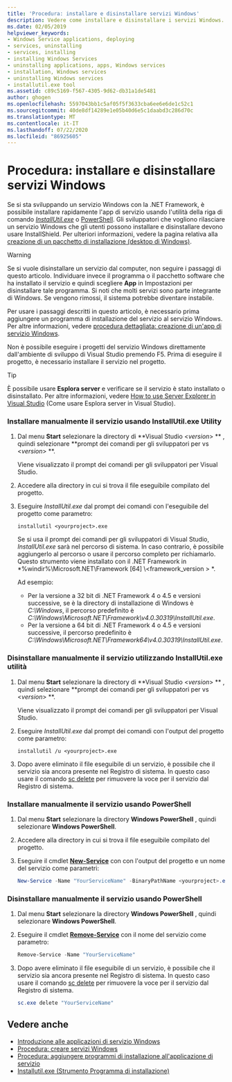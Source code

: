 ```yaml
---
title: 'Procedura: installare e disinstallare servizi Windows'
description: Vedere come installare e disinstallare i servizi Windows. Se si sta sviluppando un servizio Windows con .NET, è possibile usare InstallUtil.exe o PowerShell.
ms.date: 02/05/2019
helpviewer_keywords:
- Windows Service applications, deploying
- services, uninstalling
- services, installing
- installing Windows Services
- uninstalling applications, apps, Windows services
- installation, Windows services
- uninstalling Windows services
- installutil.exe tool
ms.assetid: c89c5169-f567-4305-9d62-db31a1de5481
author: ghogen
ms.openlocfilehash: 5597043bb1c5af05f5f3633cba6ee6e6de1c52c1
ms.sourcegitcommit: 40de8df14289e1e05b40d6e5c1daabd3c286d70c
ms.translationtype: MT
ms.contentlocale: it-IT
ms.lasthandoff: 07/22/2020
ms.locfileid: "86925605"
---
```

# <a name="how-to-install-and-uninstall-windows-services"></a>Procedura: installare e disinstallare servizi Windows

Se si sta sviluppando un servizio Windows con la .NET Framework, è possibile installare rapidamente l'app di servizio usando l'utilità della riga di comando [*InstallUtil.exe*](../tools/installutil-exe-installer-tool.md) o [PowerShell](/powershell/scripting/overview). Gli sviluppatori che vogliono rilasciare un servizio Windows che gli utenti possono installare e disinstallare devono usare InstallShield. Per ulteriori informazioni, vedere la pagina relativa alla [creazione di un pacchetto di installazione (desktop di Windows)](/visualstudio/deployment/deploying-applications-services-and-components#create-an-installer-package-windows-desktop).

> [!WARNING]
> Se si vuole disinstallare un servizio dal computer, non seguire i passaggi di questo articolo. Individuare invece il programma o il pacchetto software che ha installato il servizio e quindi scegliere **App** in Impostazioni per disinstallare tale programma. Si noti che molti servizi sono parte integrante di Windows. Se vengono rimossi, il sistema potrebbe diventare instabile.

Per usare i passaggi descritti in questo articolo, è necessario prima aggiungere un programma di installazione del servizio al servizio Windows. Per altre informazioni, vedere [procedura dettagliata: creazione di un'app di servizio Windows](walkthrough-creating-a-windows-service-application-in-the-component-designer.md).

Non è possibile eseguire i progetti del servizio Windows direttamente dall'ambiente di sviluppo di Visual Studio premendo F5. Prima di eseguire il progetto, è necessario installare il servizio nel progetto.

> [!TIP]
> È possibile usare **Esplora server** e verificare se il servizio è stato installato o disinstallato. Per altre informazioni, vedere [How to use Server Explorer in Visual Studio](https://support.microsoft.com/help/316649/how-to-use-the-server-explorer-in-visual-studio-net-and-visual-studio) (Come usare Esplora server in Visual Studio).

### <a name="install-your-service-manually-using-installutilexe-utility"></a>Installare manualmente il servizio usando InstallUtil.exe Utility

1. Dal menu **Start** selezionare la directory di **Visual Studio \<*version*> ** , quindi selezionare **prompt dei comandi per gli sviluppatori per vs \<*version*> **.

     Viene visualizzato il prompt dei comandi per gli sviluppatori per Visual Studio.

2. Accedere alla directory in cui si trova il file eseguibile compilato del progetto.

3. Eseguire *InstallUtil.exe* dal prompt dei comandi con l'eseguibile del progetto come parametro:

    ```console
    installutil <yourproject>.exe
    ```

     Se si usa il prompt dei comandi per gli sviluppatori di Visual Studio, *InstallUtil.exe* sarà nel percorso di sistema. In caso contrario, è possibile aggiungerlo al percorso o usare il percorso completo per richiamarlo. Questo strumento viene installato con il .NET Framework in *%windir%\Microsoft.NET\Framework [64] \\<framework_version \> *.

     Ad esempio:
     - Per la versione a 32 bit di .NET Framework 4 o 4.5 e versioni successive, se è la directory di installazione di Windows è *C:\Windows*, il percorso predefinito è *C:\Windows\Microsoft.NET\Framework\v4.0.30319\InstallUtil.exe*.
     - Per la versione a 64 bit di .NET Framework 4 o 4.5 e versioni successive, il percorso predefinito è *C:\Windows\Microsoft.NET\Framework64\v4.0.30319\InstallUtil.exe*.

### <a name="uninstall-your-service-manually-using-installutilexe-utility"></a>Disinstallare manualmente il servizio utilizzando InstallUtil.exe utilità

1. Dal menu **Start** selezionare la directory di **Visual Studio \<*version*> ** , quindi selezionare **prompt dei comandi per gli sviluppatori per vs \<*version*> **.

     Viene visualizzato il prompt dei comandi per gli sviluppatori per Visual Studio.

2. Eseguire *InstallUtil.exe* dal prompt dei comandi con l'output del progetto come parametro:

    ```console
    installutil /u <yourproject>.exe
    ```

3. Dopo avere eliminato il file eseguibile di un servizio, è possibile che il servizio sia ancora presente nel Registro di sistema. In questo caso usare il comando [sc delete](/windows-server/administration/windows-commands/sc-delete) per rimuovere la voce per il servizio dal Registro di sistema.

### <a name="install-your-service-manually-using-powershell"></a>Installare manualmente il servizio usando PowerShell

1. Dal menu **Start** selezionare la directory **Windows PowerShell** , quindi selezionare **Windows PowerShell**.

2. Accedere alla directory in cui si trova il file eseguibile compilato del progetto.

3. Eseguire il cmdlet [**New-Service**](/powershell/module/microsoft.powershell.management/new-service) con con l'output del progetto e un nome del servizio come parametri:

    ```powershell
    New-Service -Name "YourServiceName" -BinaryPathName <yourproject>.exe
    ```

### <a name="uninstall-your-service-manually-using-powershell"></a>Disinstallare manualmente il servizio usando PowerShell

1. Dal menu **Start** selezionare la directory **Windows PowerShell** , quindi selezionare **Windows PowerShell**.

2. Eseguire il cmdlet [**Remove-Service**](/powershell/module/microsoft.powershell.management/remove-service) con il nome del servizio come parametro:

    ```powershell
    Remove-Service -Name "YourServiceName"
    ```

3. Dopo avere eliminato il file eseguibile di un servizio, è possibile che il servizio sia ancora presente nel Registro di sistema. In questo caso usare il comando [sc delete](/windows-server/administration/windows-commands/sc-delete) per rimuovere la voce per il servizio dal Registro di sistema.

    ```powershell
    sc.exe delete "YourServiceName"
    ```

## <a name="see-also"></a>Vedere anche

- [Introduzione alle applicazioni di servizio Windows](introduction-to-windows-service-applications.md)
- [Procedura: creare servizi Windows](how-to-create-windows-services.md)
- [Procedura: aggiungere programmi di installazione all'applicazione di servizio](how-to-add-installers-to-your-service-application.md)
- [Installutil.exe (Strumento Programma di installazione)](../tools/installutil-exe-installer-tool.md)

